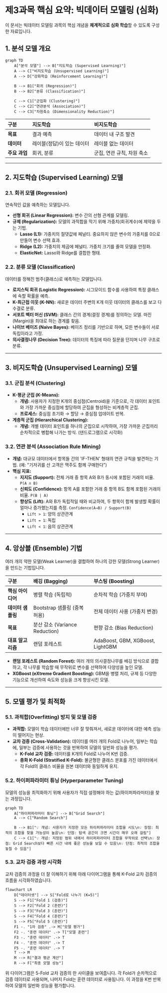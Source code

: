 # 제3과목 핵심 요약: 빅데이터 모델링 (심화)

이 문서는 빅데이터 모델링 과목의 핵심 개념을 **체계적으로 심화 학습**할 수 있도록 구성한 자료입니다.

## 1. 분석 모델 개요

```mermaid
graph TD
    A["분석 모델"] --> B["지도학습 (Supervised Learning)"]
    A --> C["비지도학습 (Unsupervised Learning)"]
    A --> D["강화학습 (Reinforcement Learning)"]

    B --> B1["회귀 (Regression)"]
    B --> B2["분류 (Classification)"]

    C --> C1["군집화 (Clustering)"]
    C --> C2["연관분석 (Association)"]
    C --> C3["차원축소 (Dimensionality Reduction)"]
```

| 구분 | 지도학습 | 비지도학습 |
| :--- | :--- | :--- |
| **목표** | 결과 예측 | 데이터 내 구조 발견 |
| **데이터** | 레이블(정답)이 있는 데이터 | 레이블 없는 데이터 |
| **주요 과업**| 회귀, 분류 | 군집, 연관 규칙, 차원 축소 |

---

## 2. 지도학습 (Supervised Learning) 모델

### 2.1. 회귀 모델 (Regression)

연속적인 값을 예측하는 모델입니다.
- **선형 회귀 (Linear Regression):** 변수 간의 선형 관계를 모델링.
- **규제 (Regularization):** 모델의 과적합을 막기 위해 가중치(회귀계수)에 제약을 두는 기법.
  - **Lasso (L1):** 가중치의 절댓값에 페널티. 중요하지 않은 변수의 가중치를 0으로 만들어 변수 선택 효과.
  - **Ridge (L2):** 가중치의 제곱에 페널티. 가중치 크기를 줄여 모델을 안정화.
  - **ElasticNet:** Lasso와 Ridge를 결합한 형태.

### 2.2. 분류 모델 (Classification)

데이터를 정해진 범주(클래스)로 예측하는 모델입니다.
- **로지스틱 회귀 (Logistic Regression):** 시그모이드 함수를 사용하여 특정 클래스에 속할 확률을 예측.
- **K-최근접 이웃 (K-NN):** 새로운 데이터 주변의 K개 이웃 데이터의 클래스를 보고 다수결로 분류.
- **서포트 벡터 머신 (SVM):** 클래스 간의 경계(결정 경계)를 정의하는 모델. 마진(Margin)을 최대로 하는 경계를 찾음.
- **나이브 베이즈 (Naive Bayes):** 베이즈 정리를 기반으로 하며, 모든 변수들이 서로 독립이라고 가정.
- **의사결정나무 (Decision Tree):** 데이터의 특징에 따라 질문을 던지며 나무 구조로 분류.

---

## 3. 비지도학습 (Unsupervised Learning) 모델

### 3.1. 군집 분석 (Clustering)

- **K-평균 군집 (K-Means):**
  - **개념:** 사용자가 지정한 K개의 중심점(Centroid)을 기준으로, 각 데이터 포인트와 가장 가까운 중심점에 할당하여 군집을 형성하는 비계층적 군집.
  - **프로세스:** 중심점 초기화 → 할당 → 중심점 업데이트 반복.
- **계층적 군집 (Hierarchical Clustering):**
  - **개념:** 개별 데이터 포인트를 하나의 군집으로 시작하여, 가장 가까운 군집끼리 순차적으로 병합해 나가는 방식. (덴드로그램으로 시각화)

### 3.2. 연관 분석 (Association Rule Mining)

- **개념:** 대규모 데이터에서 항목들 간의 'IF-THEN' 형태의 연관 규칙을 발견하는 기법. (예: "기저귀를 산 고객은 맥주도 함께 구매한다")
- **핵심 지표:**
  - **지지도 (Support):** 전체 거래 중 항목 A와 B가 동시에 포함된 거래의 비율. `P(A ∩ B)`
  - **신뢰도 (Confidence):** 항목 A를 포함한 거래 중 항목 B도 함께 포함된 거래의 비율. `P(B | A)`
  - **향상도 (Lift):** A와 B가 독립적일 때와 비교하여, 두 항목이 함께 발생할 확률이 얼마나 증가했는지를 측정. `Confidence(A→B) / Support(B)`
    - `Lift > 1`: 양의 상관관계
    - `Lift = 1`: 독립
    - `Lift < 1`: 음의 상관관계

---

## 4. 앙상블 (Ensemble) 기법

여러 개의 약한 모델(Weak Learner)을 결합하여 하나의 강한 모델(Strong Learner)을 만드는 기법입니다.

| 구분 | 배깅 (Bagging) | 부스팅 (Boosting) |
| :--- | :--- | :--- |
| **핵심 아이디어**| 병렬 학습 (독립적) | 순차적 학습 (가중치 부여) |
| **데이터 샘플링**| Bootstrap 샘플링 (중복 허용) | 전체 데이터 사용 (가중치 변경) |
| **목표** | 분산 감소 (Variance Reduction) | 편향 감소 (Bias Reduction) |
| **대표 알고리즘**| 랜덤 포레스트 | AdaBoost, GBM, XGBoost, LightGBM |

- **랜덤 포레스트 (Random Forest):** 여러 개의 의사결정나무를 배깅 방식으로 결합하고, 각 나무를 학습할 때 무작위로 변수를 선택하여 다양성을 높인 모델.
- **XGBoost (eXtreme Gradient Boosting):** GBM을 병렬 처리, 규제 등 다양한 기능으로 개선하여 속도와 성능을 크게 향상시킨 모델.

---

## 5. 모델 평가 및 최적화

### 5.1. 과적합(Overfitting) 방지 및 모델 검증

- **과적합:** 모델이 학습 데이터에만 너무 잘 맞춰져서, 새로운 데이터에 대한 예측 성능이 떨어지는 현상.
- **교차 검증 (Cross-Validation):** 데이터를 여러 개의 Fold로 나누어, 일부는 학습에, 일부는 검증에 사용하는 것을 반복하여 모델의 일반화 성능을 평가.
  - **K-Fold 교차 검증:** 데이터를 K개의 Fold로 나누어 K번 검증.
  - **층화 K-Fold (Stratified K-Fold):** 불균형한 클래스 분포를 가진 데이터에서 각 Fold의 클래스 비율을 원본 데이터와 동일하게 유지.

### 5.2. 하이퍼파라미터 튜닝 (Hyperparameter Tuning)

모델의 성능을 최적화하기 위해 사용자가 직접 설정해야 하는 값(하이퍼파라미터)을 찾는 과정입니다.

```mermaid
graph TD
    A["하이퍼파라미터 튜닝"] --> B["Grid Search"]
    A --> C["Random Search"]

    B --> B1["💡 개념: 사용자가 지정한 모든 하이퍼파라미터 조합을 시도\n💡 장점: 최적의 조합을 찾을 가능성이 높음\n💡 단점: 탐색 공간이 크면 시간이 매우 오래 걸림"]
    C --> C1["💡 개념: 지정된 범위 내에서 하이퍼파라미터 조합을 무작위로 선택\n💡 장점: Grid Search보다 빠른 시간 내에 좋은 성능을 보일 수 있음\n💡 단점: 최적의 조합을 놓칠 수 있음"]
```

### 5.3. 교차 검증 과정 시각화

교차 검증의 과정을 더 잘 이해하기 위해 아래 다이어그램을 통해 K-Fold 교차 검증의 흐름을 시각화하였습니다.

```mermaid
flowchart LR
    D["데이터셋"] --> S["Fold로 나누기 (K=5)"]
    S --> F1["Fold 1 (검증)"]
    S --> F2["Fold 2 (훈련)"]
    S --> F3["Fold 3 (훈련)"]
    S --> F4["Fold 4 (훈련)"]
    S --> F5["Fold 5 (훈련)"]
    F1 -. "1차 검증" .-> M["모델 평가"]
    F2 -. "훈련 데이터" .-> T["모델 훈련"]
    F3 -. "훈련 데이터" .-> T
    F4 -. "훈련 데이터" .-> T
    F5 -. "훈련 데이터" .-> T
    T --> M
    M --> R["결과 평균 계산"]
    R --> F["최종 모델 성능"]
```

위 다이어그램은 5-Fold 교차 검증의 한 사이클을 보여줍니다. 각 Fold가 순차적으로 검증 데이터로 사용되며, 나머지 Fold는 훈련 데이터로 사용됩니다. 이 과정을 K번 반복하여 모델의 일반화 성능을 평가합니다. 
